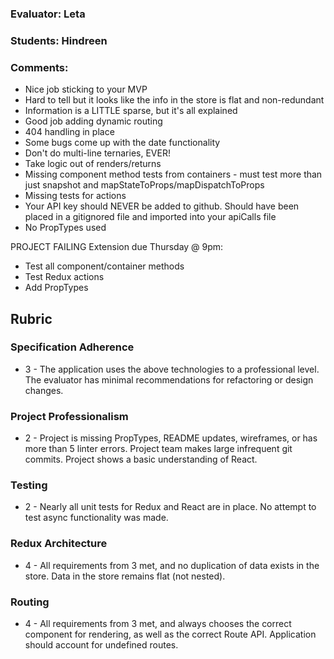 ### Evaluator: Leta
### Students: Hindreen
### Comments:

* Nice job sticking to your MVP
* Hard to tell but it looks like the info in the store is flat and non-redundant
* Information is a LITTLE sparse, but it's all explained
* Good job adding dynamic routing
* 404 handling in place
* Some bugs come up with the date functionality
* Don't do multi-line ternaries, EVER!
* Take logic out of renders/returns
* Missing component method tests from containers - must test more than just snapshot and mapStateToProps/mapDispatchToProps
* Missing tests for actions
* Your API key should NEVER be added to github. Should have been placed in a gitignored file and imported into your apiCalls file
* No PropTypes used

PROJECT FAILING
Extension due Thursday @ 9pm:
  - Test all component/container methods
  - Test Redux actions
  - Add PropTypes

## Rubric

### Specification Adherence

* 3 - The application uses the above technologies to a professional level. The evaluator has minimal recommendations for refactoring or design changes.

### Project Professionalism

* 2 - Project is missing PropTypes, README updates, wireframes, or has more than 5 linter errors. Project team makes large infrequent git commits. Project shows a basic understanding of React.

### Testing

* 2 - Nearly all unit tests for Redux and React are in place. No attempt to test async functionality was made.

### Redux Architecture

* 4 - All requirements from 3 met, and no duplication of data exists in the store. Data in the store remains flat (not nested).

### Routing

* 4 - All requirements from 3 met, and always chooses the correct component for rendering, as well as the correct Route API. Application should account for undefined routes.
